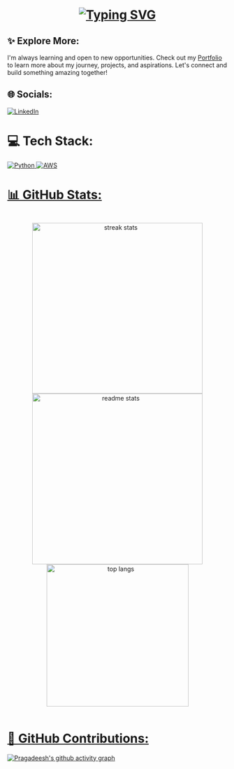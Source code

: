 <h1 align="center">
<a href="https://git.io/typing-svg"><img src="https://readme-typing-svg.herokuapp.com?font=Sansita+Swashed&weight=500&size=23&pause=1000&color=1FA8FF&center=true&vCenter=true&width=435&lines=Hey+There!!%F0%9F%91%8B;I'm+Pragadeesh%F0%9F%98%8E" alt="Typing SVG" /></a>
</h1>

## ✨ Explore More:
I'm always learning and open to new opportunities. Check out my [Portfolio](https://github.com/madhan96p/Portfolio) to learn more about my journey, projects, and aspirations. Let's connect and build something amazing together!

## 🌐 Socials:
[![LinkedIn](https://img.shields.io/badge/LinkedIn-%230077B5.svg?logo=linkedin&logoColor=white)](https://linkedin.com/in/praga1482) 
<br>

# 💻 Tech Stack:
<a href='https://www.bing.com/search?q=python&cvid=0b75638946404f448515acf24c66d3ed&gs_lcrp=EgRlZGdlKgYIABAAGEAyBggAEAAYQDIGCAEQRRhBMgYIAhAuGEAyBggDEAAYQDIGCAQQABhAMgYIBRAAGEAyBggGEAAYQDIGCAcQRRg8MgYICBBFGDzSAQg3NjQzajBqNKgCCLACAQ&FORM=ANAB01&PC=W192'> ![Python](https://img.shields.io/badge/python-3670A0?style=plastic&logo=python&logoColor=ffdd54) <a href='https://www.bing.com/search?q=aws&gs_lcrp=EgRlZGdlKgYIABBFGDsyBggAEEUYOzIGCAEQRRg5MgYIAhAAGEAyBggDEAAYQDIGCAQQABhAMgYIBRAjGCcyBggGEEUYQTIGCAcQRRg8MgYICBBFGDzSAQgxNDQ0ajBqOagCALACAA&FORM=ANAB01&PC=W192'>![AWS](https://img.shields.io/badge/AWS-%23FF9900.svg?style=plastic&logo=amazon-aws&logoColor=white) 

# 📊 GitHub Stats:

<br>
<div align=center>
  <img width=390 src="https://github-readme-streak-stats-salesp07.vercel.app/?user=madhan96p&count_private=true&theme=react&border_radius=10" alt="streak stats"/>
  <img width=390 src="https://github-readme-stats-salesp07.vercel.app/api?username=madhan96p&count_private=true&show_icons=true&theme=react&rank_icon=github&border_radius=10" alt="readme stats" /><br>
  <img width=325 align="center" src="https://github-readme-stats-salesp07.vercel.app/api/top-langs/?username=madhan96p&hide=HTML&langs_count=8&layout=compact&theme=react&border_radius=10&size_weight=0.5&count_weight=0.5&exclude_repo=github-readme-stats" alt="top langs" />
</div>

<br>
<h1>🚀 GitHub Contributions:</h1>

[![Pragadeesh's github activity graph](https://github-readme-activity-graph.vercel.app/graph?username=madhan96p&custom_title=Pragadeesh's%20contribution&radius=15&height=490&theme=github-compact&area-color=true&area=true&days=46&hide_border=false)](https://github.com/madhan96p)
